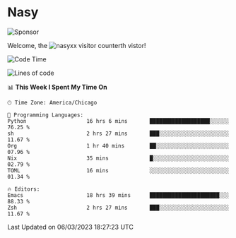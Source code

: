 # Nasy

<!--
<p align="center">
<img height="200" src="https://github-readme-stats.vercel.app/api?username=nasyxx&count_private=true&show_icons=true&theme=dracula&include_all_commits=true"/>
<img height="200" src="https://github-readme-stats.vercel.app/api/top-langs/?username=nasyxx&theme=dracula&hide=html,jupyter+notebook&count_private=true&show_icons=true"/>
</p>

  
----------------
-->

![Sponsor](https://img.shields.io/static/v1.svg?label=Sponsor&message=%E2%9D%A4&logo=GitHub&style=flat&color=pink)
 
Welcome, the ![nasyxx visitor counter](https://count.getloli.com/get/@nasyxx?theme=rule34)th vistor!
 
<!--START_SECTION:waka-->
![Code Time](http://img.shields.io/badge/Code%20Time-3%2C214%20hrs%2051%20mins-blue)

![Lines of code](https://img.shields.io/badge/From%20Hello%20World%20I%27ve%20Written-6.0%20million%20lines%20of%20code-blue)

📊 **This Week I Spent My Time On** 

```text
🕑︎ Time Zone: America/Chicago

💬 Programming Languages: 
Python                   16 hrs 6 mins       ███████████████████░░░░░░   76.25 % 
sh                       2 hrs 27 mins       ███░░░░░░░░░░░░░░░░░░░░░░   11.67 % 
Org                      1 hr 40 mins        ██░░░░░░░░░░░░░░░░░░░░░░░   07.96 % 
Nix                      35 mins             █░░░░░░░░░░░░░░░░░░░░░░░░   02.79 % 
TOML                     16 mins             ░░░░░░░░░░░░░░░░░░░░░░░░░   01.34 % 

🔥 Editors: 
Emacs                    18 hrs 39 mins      ██████████████████████░░░   88.33 % 
Zsh                      2 hrs 27 mins       ███░░░░░░░░░░░░░░░░░░░░░░   11.67 % 
```


 Last Updated on 06/03/2023 18:27:23 UTC
<!--END_SECTION:waka-->

<!-- ![visitors](https://visitor-badge.laobi.icu/badge?page_id=nasyxx.nasyxx) -->
